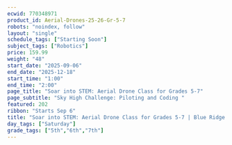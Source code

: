 ```yaml
---
ecwid: 770348971
product_id: Aerial-Drones-25-26-Gr-5-7
robots: "noindex, follow"
layout: "single"
schedule_tags: ["Starting Soon"]
subject_tags: ["Robotics"]
price: 159.99
weight: "48"
start_date: "2025-09-06"
end_date: "2025-12-18"
start_time: "1:00"
end_time: "2:00"
page_title: "Soar into STEM: Aerial Drone Class for Grades 5-7"
page_subtitle: "Sky High Challenge: Piloting and Coding "
featured: 202
ribbon: "Starts Sep 6"
title: "Soar into STEM: Aerial Drone Class for Grades 5-7 | Blue Ridge Boost"
day_tags: ["Saturday"]
grade_tags: ["5th","6th","7th"]
---
```

